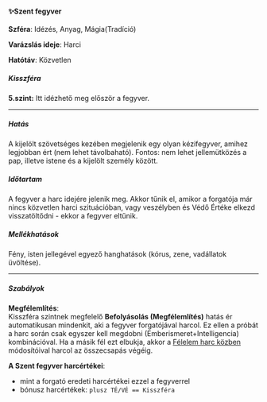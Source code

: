 #### ✨Szent fegyver


**Szféra**: Idézés, Anyag, Mágia(Tradíció)

**Varázslás ideje**: Harci

**Hatótáv**: Közvetlen

##### Kisszféra

**5.szint:** Itt idézhető meg először a fegyver.

---
##### Hatás

 A kijelölt szövetséges kezében megjelenik egy olyan kézifegyver, amihez legjobban ért (nem lehet távolbaható). Fontos: nem lehet jellemütközés a pap, illetve istene és a kijelölt személy között.

##### Időtartam

A fegyver a harc idejére jelenik meg. Akkor tűnik el, amikor a forgatója már nincs közvetlen harci szituációban, vagy veszélyben és Védő Értéke elkezd visszatöltődni - ekkor a fegyver eltűnik.

##### Mellékhatások

Fény, isten jellegével egyező hanghatások (kórus, zene, vadállatok üvöltése).

---
##### Szabályok

**Megfélemlítés**:\
Kisszféra szintnek megfelelő **Befolyásolás (Megfélemlítés)** hatás ér automatikusan mindenkit, aki a fegyver forgatójával harcol. Ez ellen a próbát a harc során csak egyszer kell megdobni (Emberismeret+Intelligencia) kombinációval. Ha a másik fél ezt elbukja, akkor a [Félelem harc közben](../064_01_harci_helyzetek.md#f%C3%A9lelem-harc-k%C3%B6zben) módosítóival harcol az összecsapás végéig.

**A Szent fegyver harcértékei**:
- mint a forgató eredeti harcértékei ezzel a fegyverrel
- bónusz harcértékek: `plusz TÉ/VÉ == Kisszféra`
